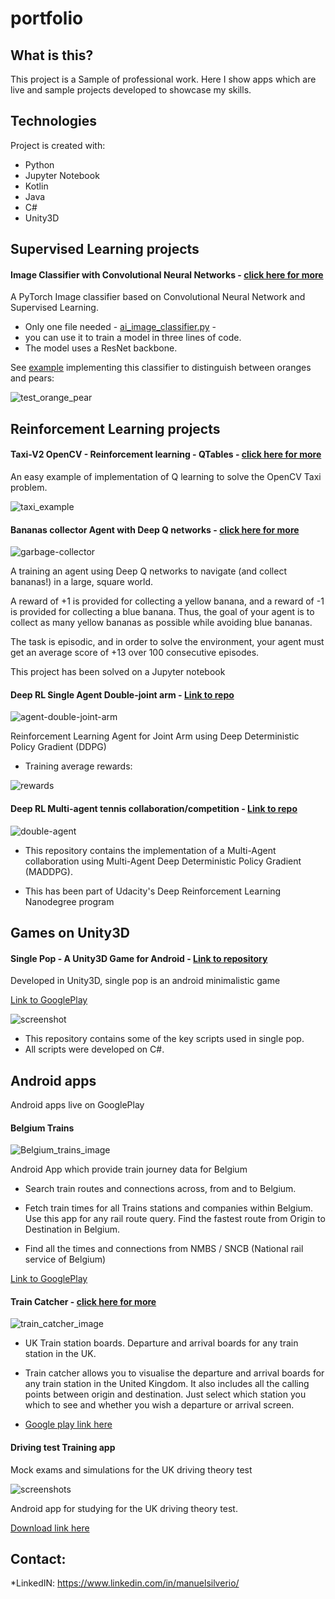 # portfolio

## What is this?
This project is a Sample of professional work. Here I show apps which are live and sample projects developed to showcase my skills.

## Technologies
Project is created with:
* Python
* Jupyter Notebook
* Kotlin
* Java
* C#
* Unity3D

## Supervised Learning projects

#### Image Classifier with Convolutional Neural Networks - [click here for more](https://github.com/manuelsilverio/ai-image-classifier)


A PyTorch Image classifier based on Convolutional Neural Network and Supervised Learning.


* Only one file needed - [ai_image_classifier.py](https://github.com/manuelsilverio/ai-image-classifier/blob/main/ai_image_classifier.py) -
* you can use it to train a model in three lines of code.
* The model uses a ResNet backbone.

See [example](https://github.com/manuelsilverio/ai-image-classifier/blob/main/example/example.ipynb) implementing this classifier to distinguish between oranges and pears:

![test_orange_pear](https://github.com/manuelsilverio/ai-image-classifier/blob/main/image_for_readme.png)


## Reinforcement Learning projects

#### Taxi-V2 OpenCV - Reinforcement learning - QTables - [click here for more]()

An easy example of implementation of Q learning to solve the OpenCV Taxi problem.

![taxi_example](./samples_images/RL_TAXI.png)

#### Bananas collector Agent with Deep Q networks - [click here for more](https://github.com/manuelsilverio/udacity_project_navigation)
![garbage-collector](https://github.com/manuelsilverio/udacity_project_navigation/blob/main/images/banana-collector.gif)

A training an agent using Deep Q networks to navigate (and collect bananas!) in a large, square world.

A reward of +1 is provided for collecting a yellow banana, and a reward of -1 is provided for collecting a blue banana.  Thus, the goal of your agent is to collect as many yellow bananas as possible while avoiding blue bananas.  

The task is episodic, and in order to solve the environment, your agent must get an average score of +13 over 100 consecutive episodes.

This project has been solved on a Jupyter notebook 


#### Deep RL Single Agent Double-joint arm - [Link to repo](https://github.com/manuelsilverio/DeepRL-single-agent-joint-arm)

![agent-double-joint-arm](https://github.com/manuelsilverio/DeepRL-single-agent-joint-arm/blob/main/trained_arms.gif)

Reinforcement Learning Agent for Joint Arm using Deep Deterministic Policy Gradient (DDPG)

* Training average rewards:

![rewards](https://github.com/manuelsilverio/DeepRL-single-agent-joint-arm/blob/main/plot_p2.png)


#### Deep RL Multi-agent tennis collaboration/competition - [Link to repo](https://github.com/manuelsilverio/DeepRL-multi-agent-tennis)

![double-agent](https://github.com/manuelsilverio/DeepRL-multi-agent-tennis/blob/main/tennis.gif)

* This repository contains the implementation of a Multi-Agent collaboration using Multi-Agent Deep Deterministic Policy Gradient (MADDPG).

* This has been part of Udacity's Deep Reinforcement Learning Nanodegree program


## Games on Unity3D
  
#### Single Pop - A Unity3D Game for Android - [Link to repository](https://github.com/manuelsilverio/single_pop_unity3d_game)

Developed in Unity3D, single pop is an android minimalistic game

[Link to GooglePlay](https://play.google.com/store/apps/details?id=com.manuchan.singlepop)

![screenshot](https://github.com/manuelsilverio/single_pop_unity3d_game/blob/main/screenshot_single_pop.PNG)

* This repository contains some of the key scripts used in single pop. 
* All scripts were developed on C#.


## Android apps
	
Android apps live on GooglePlay


#### Belgium Trains

![Belgium_trains_image](https://github.com/manuelsilverio/belgium-trains/blob/main/screen_capture.PNG)

Android App which provide train journey data for Belgium


* Search train routes and connections across, from and to Belgium.

* Fetch train times for all Trains stations and companies within Belgium. Use this app for any rail route query. Find the fastest route from Origin to Destination in Belgium.

* Find all the times and connections from NMBS / SNCB (National rail service of Belgium)


[Link to GooglePlay](https://play.google.com/store/apps/details?id=com.transportai.belgiumtrains)


#### Train Catcher - [click here for more](https://github.com/manuelsilverio/train-catcher)

![train_catcher_image](https://github.com/manuelsilverio/train-catcher/blob/main/screenshots/screenshot_01_.png)

* UK Train station boards. Departure and arrival boards for any train station in the UK.

* Train catcher allows you to visualise the departure and arrival boards for any train station in the United Kingdom. It also includes all the calling points between origin and destination. Just select which station you which to see and whether you wish a departure or arrival screen.

* [Google play link here](https://play.google.com/store/apps/details?id=com.uk.traincatcher)

#### Driving test Training app

Mock exams and simulations for the UK driving theory test

![screenshots](https://github.com/manuelsilverio/uk-driving-theory-trainer/blob/main/screenshots.PNG)

Android app for studying for the UK driving theory test. 

[Download link here](https://play.google.com/store/apps/details?id=com.m.trainerdrivingtestuk)

## Contact:

*LinkedIN: https://www.linkedin.com/in/manuelsilverio/
